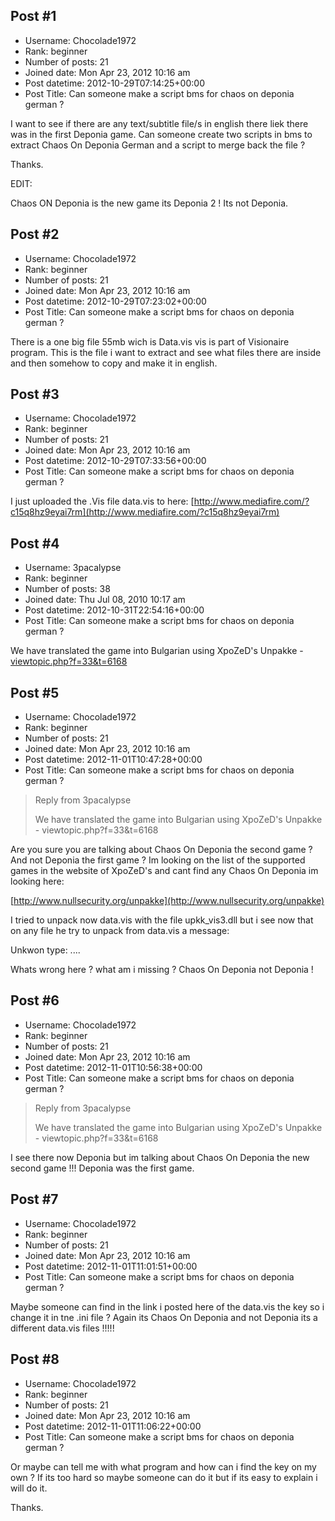 ## Post #1
- Username: Chocolade1972
- Rank: beginner
- Number of posts: 21
- Joined date: Mon Apr 23, 2012 10:16 am
- Post datetime: 2012-10-29T07:14:25+00:00
- Post Title: Can someone make a script bms for chaos on deponia german ?

I want to see if there are any text/subtitle file/s in english there liek there was in the first Deponia game.
Can someone create two scripts in bms to extract Chaos On Deponia German and a script to merge back the file ?

Thanks.

EDIT:

Chaos ON Deponia is the new game its Deponia 2 ! Its not Deponia.
## Post #2
- Username: Chocolade1972
- Rank: beginner
- Number of posts: 21
- Joined date: Mon Apr 23, 2012 10:16 am
- Post datetime: 2012-10-29T07:23:02+00:00
- Post Title: Can someone make a script bms for chaos on deponia german ?

There is a one big file 55mb wich is Data.vis 
vis is part of Visionaire program. This is the file i want to extract and see what files there are inside and then somehow to copy and make it in english.
## Post #3
- Username: Chocolade1972
- Rank: beginner
- Number of posts: 21
- Joined date: Mon Apr 23, 2012 10:16 am
- Post datetime: 2012-10-29T07:33:56+00:00
- Post Title: Can someone make a script bms for chaos on deponia german ?

I just uploaded the .Vis file data.vis to here: [http://www.mediafire.com/?c15q8hz9eyai7rm](http://www.mediafire.com/?c15q8hz9eyai7rm)
## Post #4
- Username: 3pacalypse
- Rank: beginner
- Number of posts: 38
- Joined date: Thu Jul 08, 2010 10:17 am
- Post datetime: 2012-10-31T22:54:16+00:00
- Post Title: Can someone make a script bms for chaos on deponia german ?

We have translated the game into Bulgarian using XpoZeD's Unpakke - [viewtopic.php?f=33&t=6168](http://forum.xentax.com/viewtopic.php?f=33&t=6168)
## Post #5
- Username: Chocolade1972
- Rank: beginner
- Number of posts: 21
- Joined date: Mon Apr 23, 2012 10:16 am
- Post datetime: 2012-11-01T10:47:28+00:00
- Post Title: Can someone make a script bms for chaos on deponia german ?

> Reply from 3pacalypse
>
> We have translated the game into Bulgarian using XpoZeD's Unpakke - viewtopic.php?f=33&t=6168

Are you sure you are talking about Chaos On Deponia the second game  ? And not Deponia the first game ?
Im looking on the list of the supported games in the website of XpoZeD's and cant find any Chaos On Deponia im looking here:

[http://www.nullsecurity.org/unpakke](http://www.nullsecurity.org/unpakke)

I tried to unpack now data.vis with the file upkk_vis3.dll but i see now that on any file he try to unpack from data.vis a message:

Unkwon type: ....

Whats wrong here ? what am i missing ? Chaos On Deponia not Deponia !
## Post #6
- Username: Chocolade1972
- Rank: beginner
- Number of posts: 21
- Joined date: Mon Apr 23, 2012 10:16 am
- Post datetime: 2012-11-01T10:56:38+00:00
- Post Title: Can someone make a script bms for chaos on deponia german ?

> Reply from 3pacalypse
>
> We have translated the game into Bulgarian using XpoZeD's Unpakke - viewtopic.php?f=33&t=6168

I see there now Deponia but im talking about Chaos On Deponia the new second game !!! Deponia was the first game.
## Post #7
- Username: Chocolade1972
- Rank: beginner
- Number of posts: 21
- Joined date: Mon Apr 23, 2012 10:16 am
- Post datetime: 2012-11-01T11:01:51+00:00
- Post Title: Can someone make a script bms for chaos on deponia german ?

Maybe someone can find in the link i posted here of the data.vis the key so i change it in tne .ini file ?
Again its Chaos On Deponia and not Deponia its a different data.vis files !!!!!
## Post #8
- Username: Chocolade1972
- Rank: beginner
- Number of posts: 21
- Joined date: Mon Apr 23, 2012 10:16 am
- Post datetime: 2012-11-01T11:06:22+00:00
- Post Title: Can someone make a script bms for chaos on deponia german ?

Or maybe can tell me with what program and how can i find the key on my own ? If its too hard so maybe someone can do it but if its easy to explain i will do it.

Thanks.
